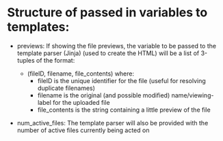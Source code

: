 # Structure of passed in variables to templates:

+ previews: If showing the file previews, the variable to be passed to the template parser (Jinja) (used to create the HTML) will be a list of 3-tuples of the format:
  + (fileID, filename, file_contents) where:
    + fileID is the unique identifier for the file (useful for resolving duplicate filenames)
    + filename is the original (and possible modified) name/viewing-label for the uploaded file
    + file_contents is the string containing a little preview of the file

+ num_active_files: The template parser will also be provided with the number of active files currently being acted on
